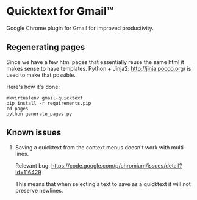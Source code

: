Quicktext for Gmail™
=====================

Google Chrome plugin for Gmail for improved productivity.


Regenerating pages
-------------------

Since we have a few html pages that essentially reuse the same html it makes
sense to have templates. Python + Jinja2: http://jinja.pocoo.org/ is used to make that possible.

Here's how it's done:

    mkvirtualenv gmail-quicktext
    pip install -r requirements.pip
    cd pages
    python generate_pages.py

Known issues
------------

1. Saving a quicktext from the context menus doesn't work with multi-lines.

   Relevant bug: https://code.google.com/p/chromium/issues/detail?id=116429

   This means that when selecting a text to save as a quicktext it will not preserve newlines.
